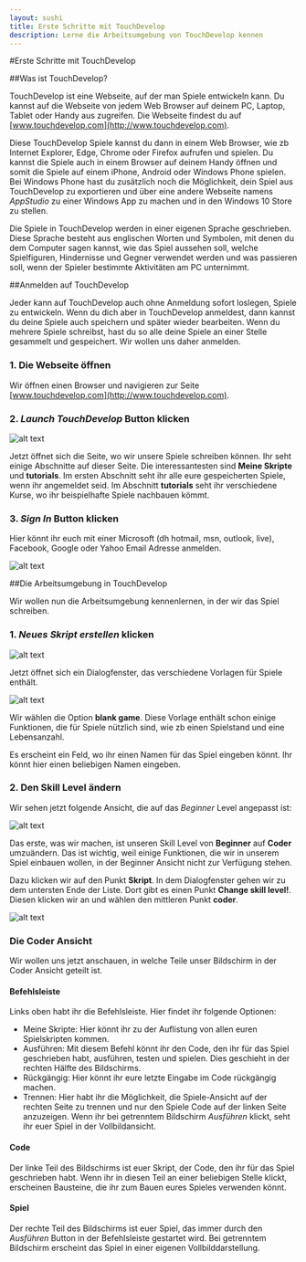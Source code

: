 ```yaml
---
layout: sushi
title: Erste Schritte mit TouchDevelop
description: Lerne die Arbeitsumgebung von TouchDevelop kennen
---
```


#Erste Schritte mit TouchDevelop

##Was ist TouchDevelop?

TouchDevelop ist eine Webseite, auf der man Spiele entwickeln kann. Du kannst auf die Webseite von jedem Web Browser auf deinem PC, Laptop, Tablet oder Handy aus zugreifen. Die Webseite findest du auf [www.touchdevelop.com](http://www.touchdevelop.com).

Diese TouchDevelop Spiele kannst du dann in einem Web Browser, wie zb Internet Explorer, Edge, Chrome oder Firefox aufrufen und spielen. Du kannst die Spiele auch in einem Browser auf deinem Handy öffnen und somit die Spiele auf einem iPhone, Android oder Windows Phone spielen. Bei Windows Phone hast du zusätzlich noch die Möglichkeit, dein Spiel aus TouchDevelop zu exportieren und über eine andere Webseite namens *AppStudio* zu einer Windows App zu machen und in den Windows 10 Store zu stellen.

Die Spiele in TouchDevelop werden in einer eigenen Sprache geschrieben. Diese Sprache besteht aus englischen Worten und Symbolen, mit denen du dem Computer sagen kannst, wie das Spiel aussehen soll, welche Spielfiguren, Hindernisse und Gegner verwendet werden und was passieren soll, wenn der Spieler bestimmte Aktivitäten am PC unternimmt. 

##Anmelden auf TouchDevelop

Jeder kann auf TouchDevelop auch ohne Anmeldung sofort loslegen, Spiele zu entwickeln. Wenn du dich aber in TouchDevelop anmeldest, dann kannst du deine Spiele auch speichern und später wieder bearbeiten. Wenn du mehrere Spiele schreibst, hast du so alle deine Spiele an einer Stelle gesammelt und gespeichert. Wir wollen uns daher anmelden. 

### 1. Die Webseite öffnen

Wir öffnen einen Browser und navigieren zur Seite [www.touchdevelop.com](http://www.touchdevelop.com). 

### 2. *Launch TouchDevelop* Button klicken

![alt text](erste-schritte/1.PNG "Launch Button klicken")

Jetzt öffnet sich die Seite, wo wir unsere Spiele schreiben können. Ihr seht einige Abschnitte auf dieser Seite. Die interessantesten sind **Meine Skripte** und **tutorials**. Im ersten Abschnitt seht ihr alle eure gespeicherten Spiele, wenn ihr angemeldet seid. Im Abschnitt **tutorials** seht ihr verschiedene Kurse, wo ihr beispielhafte Spiele nachbauen kömmt. 

### 3. *Sign In* Button klicken

Hier könnt ihr euch mit einer Microsoft (dh hotmail, msn, outlook, live), Facebook, Google oder Yahoo Email Adresse anmelden.

![alt text](erste-schritte/2-signin.PNG "Sign In klicken")

##Die Arbeitsumgebung in TouchDevelop

Wir wollen nun die Arbeitsumgebung kennenlernen, in der wir das Spiel schreiben.

### 1. *Neues Skript erstellen* klicken

![alt text](erste-schritte/3.PNG "Skript erstellen")

Jetzt öffnet sich ein Dialogfenster, das verschiedene Vorlagen für Spiele enthält. 

![alt text](erste-schritte/4.PNG "Vorlagen Dialog")

Wir wählen die Option **blank game**. Diese Vorlage enthält schon einige Funktionen, die für Spiele nützlich sind, wie zb einen Spielstand und eine Lebensanzahl. 

Es erscheint ein Feld, wo ihr einen Namen für das Spiel eingeben könnt. Ihr könnt hier einen beliebigen Namen eingeben.

### 2. Den Skill Level ändern

Wir sehen jetzt folgende Ansicht, die auf das *Beginner* Level angepasst ist:

![alt text](erste-schritte/5.PNG "Beginner Ansicht")

Das erste, was wir machen, ist unseren Skill Level von **Beginner** auf **Coder** umzuändern. Das ist wichtig, weil einige Funktionen, die wir in unserem Spiel einbauen wollen, in der Beginner Ansicht nicht zur Verfügung stehen.

Dazu klicken wir auf den Punkt **Skript**. In dem Dialogfenster gehen wir zu dem untersten Ende der Liste. Dort gibt es einen Punkt **Change skill level!**. Diesen klicken wir an und wählen den mittleren Punkt **coder**.

![alt text](erste-schritte/6.PNG "Change skill level")

### Die Coder Ansicht

Wir wollen uns jetzt anschauen, in welche Teile unser Bildschirm in der Coder Ansicht geteilt ist.

#### Befehlsleiste

Links oben habt ihr die Befehlsleiste. Hier findet ihr folgende Optionen:

* Meine Skripte: Hier könnt ihr zu der Auflistung von allen euren Spielskripten kommen.
* Ausführen: Mit diesem Befehl könnt ihr den Code, den ihr für das Spiel geschrieben habt, ausführen, testen und spielen. Dies geschieht in der rechten Hälfte des Bildschirms.
* Rückgängig: Hier könnt ihr eure letzte Eingabe im Code rückgängig machen.
* Trennen: Hier habt ihr die Möglichkeit, die Spiele-Ansicht auf der rechten Seite zu trennen und nur den Spiele Code auf der linken Seite anzuzeigen. Wenn ihr bei getrenntem Bildschirm *Ausführen* klickt, seht ihr euer Spiel in der Vollbildansicht.

#### Code

Der linke Teil des Bildschirms ist euer Skript, der Code, den ihr für das Spiel geschrieben habt. Wenn ihr in diesen Teil an einer beliebigen Stelle klickt, erscheinen Bausteine, die ihr zum Bauen eures Spieles verwenden könnt.

#### Spiel

Der rechte Teil des Bildschirms ist euer Spiel, das immer durch den *Ausführen* Button in der Befehlsleiste gestartet wird. Bei getrenntem Bildschirm erscheint das Spiel in einer eigenen Vollbilddarstellung.



